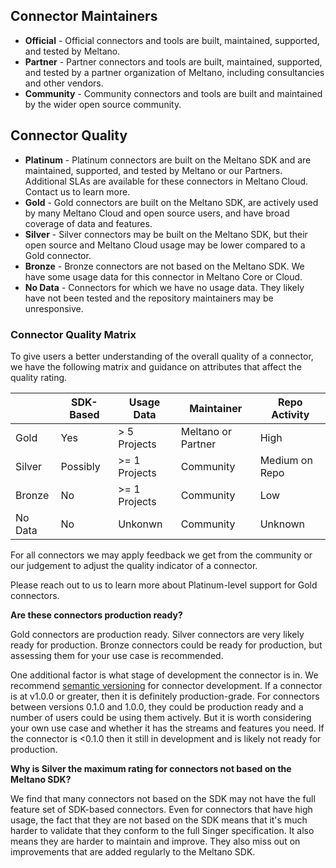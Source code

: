 ## Connector Maintainers

* **Official** -  Official connectors and tools are built, maintained, supported, and tested by Meltano.
* **Partner** - Partner connectors and tools are built, maintained, supported, and tested by a partner organization of Meltano, including consultancies and other vendors.
* **Community** - Community connectors and tools are built and maintained by the wider open source community.

## Connector Quality

* **Platinum** - Platinum connectors are built on the Meltano SDK and are maintained, supported, and tested by Meltano or our Partners. Additional SLAs are available for these connectors in Meltano Cloud. Contact us to learn more.
* **Gold** - Gold connectors are built on the Meltano SDK, are actively used by many Meltano Cloud and open source users, and have broad coverage of data and features.
* **Silver** - Silver connectors may be built on the Meltano SDK, but their open source and Meltano Cloud usage may be lower compared to a Gold connector.
* **Bronze** - Bronze connectors are not based on the Meltano SDK. We have some usage data for this connector in Meltano Core or Cloud.
* **No Data** - Connectors for which we have no usage data. They likely have not been tested and the repository maintainers may be unresponsive.


### Connector Quality Matrix

To give users a better understanding of the overall quality of a connector, we have the following matrix and guidance on attributes that affect the quality rating.

|         | SDK-Based | Usage Data    | Maintainer         | Repo Activity  |
|---------|-----------|---------------|--------------------|----------------|
| Gold    | Yes       | > 5 Projects  | Meltano or Partner | High           |
| Silver  | Possibly  | >= 1 Projects | Community          | Medium on Repo |
| Bronze  | No        | >= 1 Projects | Community          | Low            |
| No Data | No        | Unkonwn       | Community          | Unknown        |

<!-- Generated from https://www.tablesgenerator.com/markdown_tables -->

For all connectors we may apply feedback we get from the community or our judgement to adjust the quality indicator of a connector.

Please reach out to us to learn more about Platinum-level support for Gold connectors.

**Are these connectors production ready?**

Gold connectors are production ready. Silver connectors are very likely ready for production. Bronze connectors could be ready for production, but assessing them for your use case is recommended.

One additional factor is what stage of development the connector is in. We recommend [semantic versioning](https://semver.org/) for connector development. If a connector is at v1.0.0 or greater, then it is definitely production-grade. For connectors between versions 0.1.0 and 1.0.0, they could be production ready and a number of users could be using them actively. But it is worth considering your own use case and whether it has the streams and features you need. If the connector is <0.1.0 then it still in development and is likely not ready for production.

**Why is Silver the maximum rating for connectors not based on the Meltano SDK?**

We find that many connectors not based on the SDK may not have the full feature set of SDK-based connectors. Even for connectors that have high usage, the fact that they are not based on the SDK means that it's much harder to validate that they conform to the full Singer specification. It also means they are harder to maintain and improve. They also miss out on improvements that are added regularly to the Meltano SDK.
